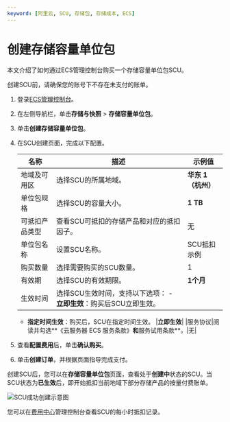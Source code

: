 ```yaml
---
keyword: [阿里云, SCU, 存储包, 存储成本, ECS]
---
```


# 创建存储容量单位包

本文介绍了如何通过ECS管理控制台购买一个存储容量单位包SCU。

创建SCU前，请确保您的账号下不存在未支付的账单。

1.  登录[ECS管理控制台](https://ecs.console.aliyun.com)。

2.  在左侧导航栏，单击**存储与快照** \> **存储容量单位包**。

3.  单击**创建存储容量单位包**。

4.  在SCU创建页面，完成以下配置。

    |名称|描述|示例值|
    |--|--|---|
    |地域及可用区|选择SCU的所属地域。|**华东 1（杭州）**|
    |单位包规格|选择SCU的容量大小。|**1 TB**|
    |可抵扣产品类型|查看SCU可抵扣的存储产品和对应的抵扣因子。|无|
    |单位包名称|设置SCU名称。|SCU抵扣示例|
    |购买数量|选择需要购买的SCU数量。|1|
    |有效期|选择SCU的有效期限。|**1个月**|
    |生效时间|选择SCU生效时间，支持以下选项：     -   **立即生效**：购买后SCU立即生效。
    -   **指定时间生效**：购买后，SCU在指定时间生效。
|**立即生效**|
    |服务协议|阅读并勾选**《云服务器 ECS 服务条款》**和**服务试用条款**。|无|

5.  查看**配置费用**后，单击**确认购买**。

6.  单击**创建订单**，并根据页面指导完成支付。


创建SCU后，您可以在**存储容量单位包**页面，查看处于**创建中**状态的SCU。当SCU状态为**已生效**后，即开始抵扣当前地域下部分存储产品的按量付费账单。

![SCU成功创建示意图](https://static-aliyun-doc.oss-cn-hangzhou.aliyuncs.com/assets/img/zh-CN/1350330061/p62504.png)

您可以在[费用中心](https://usercenter2.aliyun.com/finance/expense-report/overview)管理控制台查看SCU的每小时抵扣记录。

